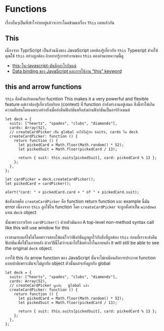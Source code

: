 # Functions

เรื่องอื่นๆเป็นที่เข้าใจง่ายอยู่แล้วจะกระโดดข้ามมาเรื่อง `This` เลยแล้วกัน

## This

เนื่องจาก TyprScript เป็นส่วนนึงของ JavaScript เลยต้องรู้เกี่ยวกับ `this` Typesript ช่วยให้คุณใช้ `this` อย่างถูกต้อง
ถ้าอยากรู้การทำงานของ `this` ลองอ่านบทความนี้ดู

- [this-ใน-javascript-มันคืออะไรกันแน่](https://www.borntodev.com/2020/05/02/this-%E0%B9%83%E0%B8%99-javascript-%E0%B8%A1%E0%B8%B1%E0%B8%99%E0%B8%84%E0%B8%B7%E0%B8%AD%E0%B8%AD%E0%B8%B0%E0%B9%84%E0%B8%A3%E0%B8%81%E0%B8%B1%E0%B8%99%E0%B9%81%E0%B8%99%E0%B9%88)
- [Data binding ของ JavaScript และการใช้งาน “this” keyword](https://medium.com/algorithmtut/data-binding-%E0%B8%82%E0%B8%AD%E0%B8%87-javascript-%E0%B9%81%E0%B8%A5%E0%B8%B0%E0%B8%81%E0%B8%B2%E0%B8%A3%E0%B9%83%E0%B8%8A%E0%B9%89%E0%B8%87%E0%B8%B2%E0%B8%99-this-keyword-1c5a1f95b0f3)

## this and arrow functions

`this` คือตัวแปรตอนเรียก fucntion This makes it a very powerful and flexible feature แต่เราต้องรู้เกี่ยวกับบริบท (context) ที่ function กำลังทำงานอยู่เสมอ สิ่งนี้ทำให้เกิดความสับสนโดยเฉพาะอย่างยิ่งเมื่อส่งคืนฟังก์ชันหรือส่งผ่านฟังก์ชันเป็นอาร์กิวเมนต์

```tsx
let deck = {
  suits: ["hearts", "spades", "clubs", "diamonds"],
  cards: Array(52),
  // createCardPicker เป็น global ทำให้ไม่รู้จัก suits, cards ใน deck
  createCardPicker: function () {
    return function () {
      let pickedCard = Math.floor(Math.random() * 52);
      let pickedSuit = Math.floor(pickedCard / 13);

      return { suit: this.suits[pickedSuit], card: pickedCard % 13 };
    };
  },
};

let cardPicker = deck.createCardPicker();
let pickedCard = cardPicker();

alert("card: " + pickedCard.card + " of " + pickedCard.suit);
```

ข้อสังเกตคือ `createCardPicker` คือ function return function และ example นี้มัน error เนื่องจาก `this` ถูกใช้ใน function โดย `createCardPicker` จะถูกตั้งค่าเป็น `windows` แทน `deck` object

นั้นเพราะเราเรียก `cardPicker()` ด้วยตัวมันเอง A top-level non-method syntax call like this will use window for this

เราสามารถแก้ไขได้โดยตรวจสอบให้แน่ใจว่าฟังก์ชันถูกผูกไว้กับสิ่งที่ถูกต้อง `this` ก่อนที่เราจะส่งคืนฟังก์ชันเพื่อใช้ในภายหลัง ด้วยวิธีนี้ไม่ว่าจะนำไปใช้อย่างไรในภายหลัง it will still be able to see the original `deck` object.

การใช้ this กับ arrow function ของ JavaScript นั้นจะไม่เหมือนกับการประกาศ function แบบปกติเพราะมันจะไม่ผูกกับ object ตัวนั้นแต่จะยังผูกกับ global

```tsx
let deck = {
  suits: ["hearts", "spades", "clubs", "diamonds"],
  cards: Array(52),
  // createCardPicker ผูกกับ   global แล้ว
  createCardPicker: function () {
    return function () {
      let pickedCard = Math.floor(Math.random() * 52);
      let pickedSuit = Math.floor(pickedCard / 13);

      return { suit: this.suits[pickedSuit], card: pickedCard % 13 };
    };
  },
};
```
